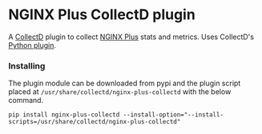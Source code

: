 # NGINX Plus CollectD plugin

A [CollectD](http://collectd.org) plugin to collect [NGINX Plus](https://www.nginx.com/products/) stats and metrics. Uses CollectD's [Python plugin](http://collectd.org/documentation/manpages/collectd-python.5.shtml).

### Installing
The plugin module can be downloaded from pypi and the plugin script placed at `/usr/share/collectd/nginx-plus-collectd`
with the below command.
~~~~
pip install nginx-plus-collectd --install-option="--install-scripts=/usr/share/collectd/nginx-plus-collectd"
~~~~
